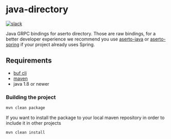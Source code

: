 # java-directory

[![slack](https://img.shields.io/badge/slack-Aserto%20Community-brightgreen)](https://asertocommunity.slack.com)

Java GRPC bindings for aserto directory. Those are raw bindings, for a better developer experience we recommend you use [aserto-java](https://github.com/aserto-dev/aserto-java) or [aserto-spring](https://github.com/aserto-dev/aserto-spring) if your project already uses Spring.


## Requirements
- [buf cli](https://docs.buf.build/installation)
- [maven](https://maven.apache.org/guides/introduction/introduction-to-the-pom.html)
- java 1.8 or newer

### Building the project
```bash
mvn clean package
```
 If you want to install the package to your local maven repository in order to include it in other projects
```bash
mvn clean install
```
